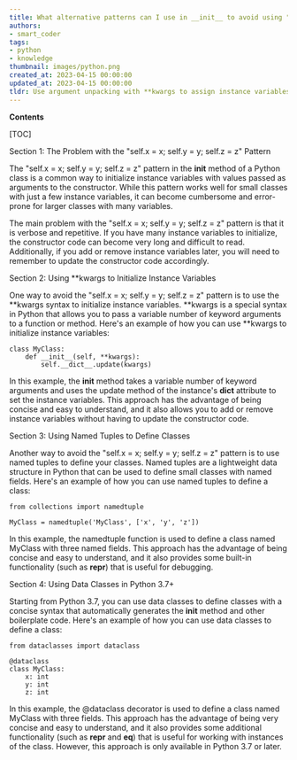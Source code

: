 ```yaml
---
title: What alternative patterns can I use in __init__ to avoid using "self.x = x; self.y = y; self.z = z"?
authors:
- smart_coder
tags:
- python
- knowledge
thumbnail: images/python.png
created_at: 2023-04-15 00:00:00
updated_at: 2023-04-15 00:00:00
tldr: Use argument unpacking with **kwargs to assign instance variables in \_\_init\_\_ instead.
---
```


**Contents**

[TOC]

Section 1: The Problem with the "self.x = x; self.y = y; self.z = z" Pattern

The "self.x = x; self.y = y; self.z = z" pattern in the __init__ method of a Python class is a common way to initialize instance variables with values passed as arguments to the constructor. While this pattern works well for small classes with just a few instance variables, it can become cumbersome and error-prone for larger classes with many variables.

The main problem with the "self.x = x; self.y = y; self.z = z" pattern is that it is verbose and repetitive. If you have many instance variables to initialize, the constructor code can become very long and difficult to read. Additionally, if you add or remove instance variables later, you will need to remember to update the constructor code accordingly.

Section 2: Using **kwargs to Initialize Instance Variables

One way to avoid the "self.x = x; self.y = y; self.z = z" pattern is to use the **kwargs syntax to initialize instance variables. **kwargs is a special syntax in Python that allows you to pass a variable number of keyword arguments to a function or method. Here's an example of how you can use **kwargs to initialize instance variables:

```
class MyClass:
    def __init__(self, **kwargs):
        self.__dict__.update(kwargs)
```

In this example, the __init__ method takes a variable number of keyword arguments and uses the update method of the instance's __dict__ attribute to set the instance variables. This approach has the advantage of being concise and easy to understand, and it also allows you to add or remove instance variables without having to update the constructor code.

Section 3: Using Named Tuples to Define Classes

Another way to avoid the "self.x = x; self.y = y; self.z = z" pattern is to use named tuples to define your classes. Named tuples are a lightweight data structure in Python that can be used to define small classes with named fields. Here's an example of how you can use named tuples to define a class:

```
from collections import namedtuple

MyClass = namedtuple('MyClass', ['x', 'y', 'z'])
```

In this example, the namedtuple function is used to define a class named MyClass with three named fields. This approach has the advantage of being concise and easy to understand, and it also provides some built-in functionality (such as __repr__) that is useful for debugging.

Section 4: Using Data Classes in Python 3.7+

Starting from Python 3.7, you can use data classes to define classes with a concise syntax that automatically generates the __init__ method and other boilerplate code. Here's an example of how you can use data classes to define a class:

```
from dataclasses import dataclass

@dataclass
class MyClass:
    x: int
    y: int
    z: int
```

In this example, the @dataclass decorator is used to define a class named MyClass with three fields. This approach has the advantage of being very concise and easy to understand, and it also provides some additional functionality (such as __repr__ and __eq__) that is useful for working with instances of the class. However, this approach is only available in Python 3.7 or later.
